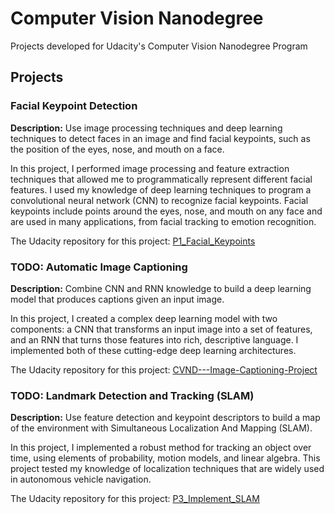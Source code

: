 # Computer Vision Nanodegree
Projects developed for Udacity's Computer Vision Nanodegree Program

## Projects
### Facial Keypoint Detection

**Description:** Use image processing techniques and deep learning techniques to detect faces in an image and find facial keypoints, such as the position of the eyes, nose, and mouth on a face.

In this project, I performed image processing and feature extraction techniques that allowed me to programmatically represent different facial features. I used my knowledge of deep learning techniques to program a convolutional neural network (CNN) to recognize facial keypoints. Facial keypoints include points around the eyes, nose, and mouth on any face and are used in many applications, from facial tracking to emotion recognition.

The Udacity repository for this project: [P1_Facial_Keypoints](https://github.com/udacity/P1_Facial_Keypoints)

### TODO: Automatic Image Captioning
**Description:** Combine CNN and RNN knowledge to build a deep learning model that produces captions given an input image.

In this project, I created a complex deep learning model with two components: a CNN that transforms an input image into a set of features, and an RNN that turns those features into rich, descriptive language. I implemented both of these cutting-edge deep learning architectures.

The Udacity repository for this project: [CVND---Image-Captioning-Project](https://github.com/udacity/CVND---Image-Captioning-Project)

### TODO: Landmark Detection and Tracking (SLAM)
**Description:** Use feature detection and keypoint descriptors to build a map of the environment with Simultaneous Localization And Mapping (SLAM).

In this project, I implemented a robust method for tracking an object over time, using elements of probability, motion models, and linear algebra. This project tested my knowledge of localization techniques that are widely used in autonomous vehicle navigation.

The Udacity repository for this project: [P3_Implement_SLAM](https://github.com/udacity/P3_Implement_SLAM)
